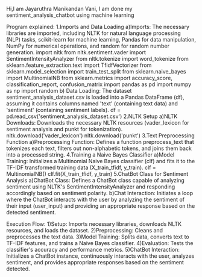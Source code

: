 Hi,I am Jayaruthra Manikandan Vani,
I am done my sentiment_analysis_chatbot using machine learning

Program explained:
1.Imports and Data Loading
   a)Imports: The necessary libraries are imported, including NLTK for natural language processing (NLP) tasks, scikit-learn for machine learning, Pandas for data manipulation, NumPy for numerical operations, and random for random number generation.
import nltk
from nltk.sentiment.vader import SentimentIntensityAnalyzer
from nltk.tokenize import word_tokenize
from sklearn.feature_extraction.text import TfidfVectorizer
from sklearn.model_selection import train_test_split
from sklearn.naive_bayes import MultinomialNB
from sklearn.metrics import accuracy_score, classification_report, confusion_matrix
import pandas as pd
import numpy as np
import random
   b) Data Loading: The dataset sentiment_analysis_dataset.csv is loaded into a Pandas DataFrame (df), assuming it contains columns named 'text' (containing text data) and 'sentiment' (containing sentiment labels).
df = pd.read_csv('sentiment_analysis_dataset.csv')
2.NLTK Setup
   a)NLTK Downloads: Downloads the necessary NLTK resources (vader_lexicon for sentiment analysis and punkt for tokenization).
nltk.download('vader_lexicon')
nltk.download('punkt')
3.Text Preprocessing Function
   a)Preprocessing Function: Defines a function preprocess_text that tokenizes each text, filters out non-alphabetic tokens, and joins them back into a processed string.
4.Training a Naive Bayes Classifier
   a)Model Training: Initializes a Multinomial Naive Bayes classifier (clf) and fits it to the TF-IDF transformed training data (X_train_tfidf, y_train).
clf = MultinomialNB()
clf.fit(X_train_tfidf, y_train)
5.ChatBot Class for Sentiment Analysis
   a)ChatBot Class: Defines a ChatBot class capable of analyzing sentiment using NLTK's SentimentIntensityAnalyzer and responding accordingly based on sentiment polarity.
   b)Chat Interaction: Initiates a loop where the ChatBot interacts with the user by analyzing the sentiment of their input (user_input) and providing an appropriate response based on the detected sentiment.


Execution Flow:
1)Setup: Imports necessary libraries, downloads NLTK resources, and loads the dataset.
2)Preprocessing: Cleans and preprocesses the text data.
3)Model Training: Splits data, converts text to TF-IDF features, and trains a Naive Bayes classifier.
4)Evaluation: Tests the classifier's accuracy and performance metrics.
5)ChatBot Interaction: Initializes a ChatBot instance, continuously interacts with the user, analyzes sentiment, and provides appropriate responses based on the sentiment detected.


